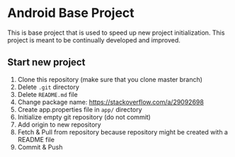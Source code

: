 # Android Base Project

This is base project that is used to speed up new project initialization.
This project is meant to be continually developed and improved.

## Start new project

1.  Clone this repository (make sure that you clone master branch)
2.  Delete `.git` directory
3.  Delete `README.md` file
4.  Change package name: https://stackoverflow.com/a/29092698
5.  Create app.properties file in `app/` directory
6.  Initialize empty git repository (do not commit)
7.  Add origin to new repository
8.  Fetch & Pull from repository because repository might be
    created with a README file
9. Commit & Push 